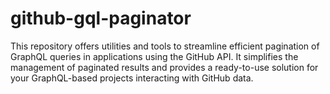 # github-gql-paginator
This repository offers utilities and tools to streamline efficient pagination of GraphQL queries in applications using the GitHub API. It simplifies the management of paginated results and provides a ready-to-use solution for your GraphQL-based projects interacting with GitHub data.
